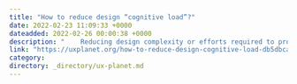 ```yaml
---
title: "How to reduce design “cognitive load”?"
date: 2022-02-23 11:09:33 +0000
dateadded: 2022-02-26 00:00:38 +0000
description: "    Reducing design complexity or efforts required to process all the information.  Continue reading on UX Planet »  "
link: "https://uxplanet.org/how-to-reduce-design-cognitive-load-db5dbcacdfa6?source=rss----819cc2aaeee0---4"
category:
directory: _directory/ux-planet.md
---
```

